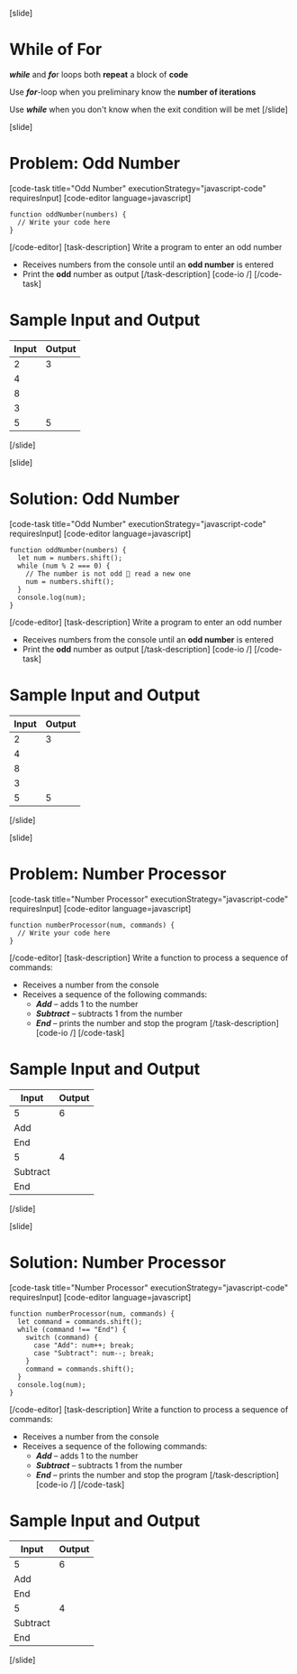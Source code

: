[slide]
# While of For
***while*** and ***fo***r loops both **repeat** a block of **code**

Use ***for***-loop when you preliminary know the **number of iterations**

Use ***while*** when you don't know when the exit condition will be met
[/slide]

[slide]
# Problem: Odd Number
[code-task title="Odd Number" executionStrategy="javascript-code" requiresInput]
[code-editor language=javascript]
```
function oddNumber(numbers) {
  // Write your code here
}
```
[/code-editor]
[task-description]
Write a program to enter an odd number

* Receives numbers from the console until an **odd number** is entered
* Print the **odd** number as output
[/task-description]
[code-io /]
[/code-task]
# Sample Input and Output
|Input|Output|
|-----|------|
|2|3|
|4||
|8||
|3||
|5|5|
[/slide]

[slide]
# Solution: Odd Number
[code-task title="Odd Number" executionStrategy="javascript-code" requiresInput]
[code-editor language=javascript]
```
function oddNumber(numbers) {
  let num = numbers.shift();
  while (num % 2 === 0) {
    // The number is not odd  read a new one
    num = numbers.shift();
  }
  console.log(num);
}
```
[/code-editor]
[task-description]
Write a program to enter an odd number

* Receives numbers from the console until an **odd number** is entered
* Print the **odd** number as output
[/task-description]
[code-io /]
[/code-task]
# Sample Input and Output
|Input|Output|
|-----|------|
|2|3|
|4||
|8||
|3||
|5|5|
[/slide]

[slide]
# Problem: Number Processor
[code-task title="Number Processor" executionStrategy="javascript-code" requiresInput]
[code-editor language=javascript]
```
function numberProcessor(num, commands) {
  // Write your code here
}
```
[/code-editor]
[task-description]
Write a function to process a sequence of commands:

* Receives a number from the console
* Receives a sequence of the following commands:
    * ***Add*** – adds 1 to the number
    * ***Subtract*** – subtracts 1 from the number
    * ***End*** – prints the number and stop the program
[/task-description]
[code-io /]
[/code-task]
# Sample Input and Output
|Input|Output|
|-----|------|
|5|6|
|Add||
|End||
|5|4|
|Subtract||
|End||
[/slide]

[slide]
# Solution: Number Processor
[code-task title="Number Processor" executionStrategy="javascript-code" requiresInput]
[code-editor language=javascript]
```
function numberProcessor(num, commands) {
  let command = commands.shift();
  while (command !== "End") {
    switch (command) {
      case "Add": num++; break;
      case "Subtract": num--; break;
    }
    command = commands.shift();
  }
  console.log(num);
}
```
[/code-editor]
[task-description]
Write a function to process a sequence of commands:

* Receives a number from the console
* Receives a sequence of the following commands:
    * ***Add*** – adds 1 to the number
    * ***Subtract*** – subtracts 1 from the number
    * ***End*** – prints the number and stop the program
[/task-description]
[code-io /]
[/code-task]
# Sample Input and Output
|Input|Output|
|-----|------|
|5|6|
|Add||
|End||
|5|4|
|Subtract||
|End||
[/slide]